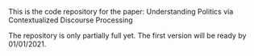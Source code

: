 This is the code repository for the paper: Understanding Politics via Contextualized Discourse Processing

The repository is only partially full yet. The first version will be ready by 01/01/2021.
